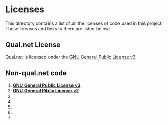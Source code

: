 # Licenses

This directory contains a list of all the licenses of code used in this project. These licenses and links to them are listed below:

## Qual.net License

Qual.net is licensed under the [GNU General Public License v3](https://github.com/deavmi/qaul.net/blob/patch-6/Licenses/qaul.net_license.txt).

## Non-qual.net code

1. [**GNU General Public License v3**](https://github.com/WachterJud/qaul.net/blob/master/Licenses/GPLv3.txt)
2. [**GNU General Piblic License v2**](https://github.com/WachterJud/qaul.net/blob/master/Licenses/GPLv2.txt)
3. []()
4. []()
5. []()
6. []()
7. []()
